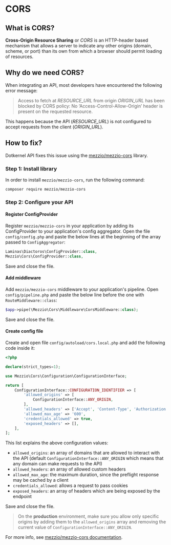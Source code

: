 # CORS

## What is CORS?

**Cross-Origin Resource Sharing** or _CORS_ is an HTTP-header based mechanism that allows a server to indicate any other
origins (domain, scheme, or port) than its own from which a browser should permit loading of resources.

## Why do we need CORS?

When integrating an API, most developers have encountered the following error message:

> Access to fetch at _RESOURCE_URL_ from origin _ORIGIN_URL_ has been blocked by CORS policy:
> No ‘Access-Control-Allow-Origin’ header is present on the requested resource.

This happens because the API (_RESOURCE_URL_) is not configured to accept requests from the client (_ORIGIN_URL_).

## How to fix?

Dotkernel API fixes this issue using the [mezzio/mezzio-cors](https://github.com/mezzio/mezzio-cors) library.

### Step 1: Install library

In order to install `mezzio/mezzio-cors`, run the following command:

```shell
composer require mezzio/mezzio-cors
```

### Step 2: Configure your API

#### Register ConfigProvider

Register `mezzio/mezzio-cors` in your application by adding its ConfigProvider to your application's config aggregator.
Open the file `config/config.php` and paste the below lines at the beginning of the array passed to `ConfigAggregator`:

```php
Laminas\Diactoros\ConfigProvider::class,
Mezzio\Cors\ConfigProvider::class,
```

Save and close the file.

#### Add middleware

Add `mezzio/mezzio-cors` middleware to your application's pipeline.
Open `config/pipeline.php` and paste the below line before the one with `RouteMiddleware::class`:

```php
$app->pipe(\Mezzio\Cors\Middleware\CorsMiddleware::class);
```

Save and close the file.

#### Create config file

Create and open file `config/autoload/cors.local.php` and add the following code inside it:

```php
<?php

declare(strict_types=1);

use Mezzio\Cors\Configuration\ConfigurationInterface;

return [
    ConfigurationInterface::CONFIGURATION_IDENTIFIER => [
        'allowed_origins' => [
            ConfigurationInterface::ANY_ORIGIN,
        ],
        'allowed_headers' => ['Accept', 'Content-Type', 'Authorization'],
        'allowed_max_age' => '600',
        'credentials_allowed' => true,
        'exposed_headers' => [],
    ],
];
```

This list explains the above configuration values:

- `allowed_origins`: an array of domains that are allowed to interact with the API
  (default `ConfigurationInterface::ANY_ORIGIN` which means that any domain can make requests to the API)
- `allowed_headers`: an array of allowed custom headers
- `allowed_max_age`: the maximum duration, since the preflight response may be cached by a client
- `credentials_allowed`: allows a request to pass cookies
- `exposed_headers`: an array of headers which are being exposed by the endpoint

Save and close the file.

> On the **production** environment, make sure you allow only specific origins by adding them to the `allowed_origins`
> array and removing the current value of `ConfigurationInterface::ANY_ORIGIN`.

For more info, see [mezzio/mezzio-cors documentation](https://docs.mezzio.dev/mezzio-cors/v1/middleware/#configuration).

